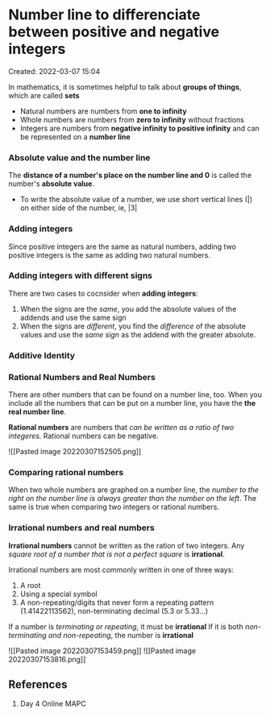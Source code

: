 # Number line to differenciate between positive and negative integers
Created: 2022-03-07 15:04

In mathematics, it is sometimes helpful to talk about **groups of things**, which are called **sets**

- Natural numbers are numbers from **one to infinity**
- Whole numbers are numbers from **zero to infinity** without fractions
- Integers are numbers from **negative infinity to positive infinity** and can be represented on a **number line**

### Absolute value and the number line
The **distance of a number's place on the number line and 0** is called the number's **absolute value**.

- To write the absolute value of a number, we use short vertical lines (|) on either side of the number, ie, |3|

### Adding integers
Since positive integers are the same as natural numbers, adding two positive integers is the same as adding two natural numbers.

### Adding integers with different signs
There are two cases to cocnsider when **adding integers**:

1. When the signs are the *same*, you add the absolute values of the addends and use the same sign
2. When the signs are *different*, you find the *difference* of the absolute values and use the *same sign* as the addend with the greater absolute.

### Additive Identity

### Rational Numbers and Real Numbers
There are other numbers that can be found on a number line, too. When you include all the numbers that can be put on a number line, you have the **the real number line**.

**Rational numbers** are numbers that *can be written as a ratio of two integeres.* Rational numbers can be negative.

![[Pasted image 20220307152505.png]]

### Comparing rational numbers
When two whole numbers are graphed on a number line, the *number to the right on the number line is always greater than the number on the left*. The same is true when comparing two integers or rational numbers.

### Irrational numbers and real numbers
**Irrational numbers** cannot be written as the ration of two integers. Any *square root of a number that is not a perfect square* is **irrational**.

Irrational numbers are most commonly written in one of three ways:
1. A root
2. Using a special symbol
3. A non-repeating/digits that never form a repeating pattern (1.41422113562), non-terminating decimal (5.3 or 5.33...)

If a number is *terminating or repeating*, it must be **irrational**
If it is both *non-terminating and non-repeating*, the number is **irrational**

![[Pasted image 20220307153459.png]]
![[Pasted image 20220307153816.png]] 



## References
1. Day 4 Online MAPC